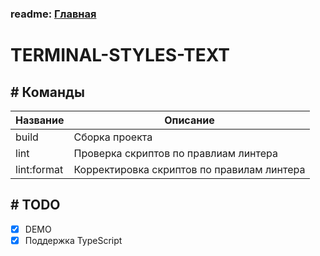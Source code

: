 ### readme: [Главная](./../README.md)

# TERMINAL-STYLES-TEXT

## # Команды

| Название    | Описание                                   |
| ----------- | ------------------------------------------ |
| build       | Сборка проекта                             |
| lint        | Проверка скриптов по правлиам линтера      |
| lint:format | Корректировка скриптов по правилам линтера |

## # TODO

- [x] DEMO
- [x] Поддержка TypeScript

